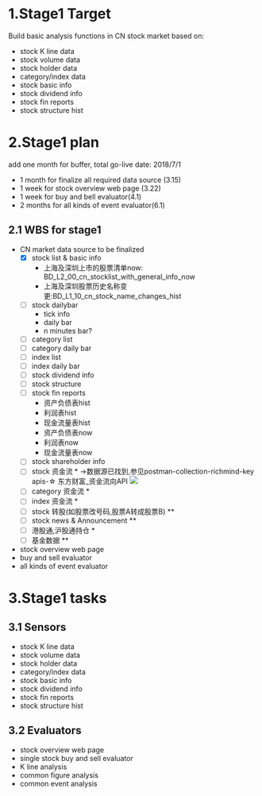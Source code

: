 # 1.Stage1 Target
Build basic analysis functions in CN stock market based on:
+ stock K line data
+ stock volume data
+ stock holder data
+ category/index data
+ stock basic info
+ stock dividend info
+ stock fin reports
+ stock structure hist

# 2.Stage1 plan
add one month for buffer, total go-live date: 2018/7/1
+ 1 month for finalize all required data source (3.15)
+ 1 week for stock overview web page (3.22)
+ 1 week for buy and bell evaluator(4.1)
+ 2 months for all kinds of event evaluator(6.1)

## 2.1 WBS for stage1
+ CN market data source to be finalized
  - [x] stock list & basic info
      - 上海及深圳上市的股票清单now: BD_L2_00_cn_stocklist_with_general_info_now
      - 上海及深圳股票历史名称变更:BD_L1_10_cn_stock_name_changes_hist
  - [ ] stock dailybar
      - tick info
      - daily bar
      - n minutes bar?
  - [ ] category list
  - [ ] category daily bar
  - [ ] index list
  - [ ] index daily bar
  - [ ] stock dividend info
  - [ ] stock structure
  - [ ] stock fin reports
      - 资产负债表hist
      - 利润表hist
      - 现金流量表hist
      - 资产负债表now
      - 利润表now
      - 现金流量表now      
  - [ ] stock shareholder info
  - [ ] stock 资金流 *  ->数据源已找到,参见postman-collection-richmind-key apis-☆ 东方财富_资金流向API
        ![](https://i.imgur.com/zJHzcce.png)
  - [ ] category 资金流 *
  - [ ] index 资金流 *
  - [ ] stock 转股(如股票改号码,股票A转成股票B) **
  - [ ] stock news & Announcement **
  - [ ] 港股通,沪股通持仓 *
  - [ ] 基金数据 **
+ stock overview web page 
+ buy and sell evaluator
+ all kinds of event evaluator


# 3.Stage1 tasks
## 3.1 Sensors
+ stock K line data
+ stock volume data
+ stock holder data
+ category/index data
+ stock basic info
+ stock dividend info
+ stock fin reports
+ stock structure hist

## 3.2 Evaluators
+ stock overview web page
+ single stock buy and sell evaluator
+ K line analysis
+ common figure analysis
+ common event analysis